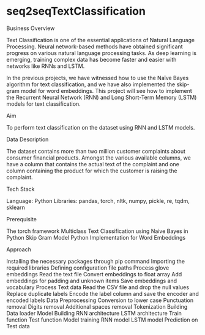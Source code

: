 # seq2seqTextClassification

Business Overview

Text Classification is one of the essential applications of Natural Language Processing. Neural network-based methods have obtained significant progress on various natural language processing tasks. As deep learning is emerging, training complex data has become faster and easier with networks like RNNs and LSTM.

In the previous projects, we have witnessed how to use the Naïve Bayes algorithm for text classification, and we have also implemented the skip-gram model for word embeddings. This project will see how to implement the Recurrent Neural Network (RNN) and Long Short-Term Memory (LSTM) models for text classification.

 

 

Aim

To perform text classification on the dataset using RNN and LSTM models.

 

 

Data Description

The dataset contains more than two million customer complaints about consumer financial products. Amongst the various available columns, we have a column that contains the actual text of the complaint and one column containing the product for which the customer is raising the complaint.

 

 

Tech Stack

Language: Python
Libraries:  pandas, torch, nltk, numpy, pickle, re, tqdm, sklearn
 

Prerequisite

The torch framework
Multiclass Text Classification using Naive Bayes in Python
Skip Gram Model Python Implementation for Word Embeddings
 

Approach

Installing the necessary packages through pip command
Importing the required libraries
Defining configuration file paths
Process glove embeddings
Read the text file
Convert embeddings to float array
Add embeddings for padding and unknown items
Save embeddings and vocabulary
Process Text data
Read the CSV file and drop the null values
Replace duplicate labels
Encode the label column and save the encoder and encoded labels
Data Preprocessing
Conversion to lower case
Punctuation removal
Digits removal
Additional spaces removal
Tokenization
Building Data loader
Model Building
RNN architecture
LSTM architecture
Train function
Test function
Model training
RNN model
LSTM model
Prediction on Test data

